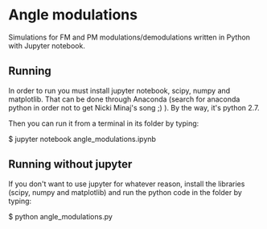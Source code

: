# Angle modulations

Simulations for FM and PM modulations/demodulations written in Python 
with Jupyter notebook.

## Running

In order to run you must install jupyter notebook, scipy, numpy and matplotlib. That can be done through Anaconda (search for anaconda python in order not to get Nicki Minaj's song ;) ). By the way, it's python 2.7.

Then you can run it from a terminal in its folder by typing:

$ jupyter notebook angle_modulations.ipynb 

## Running without jupyter

If you don't want to use jupyter for whatever reason, install 
the libraries (scipy, numpy and matplotlib) and run the python code 
in the folder by typing:

$ python angle_modulations.py



